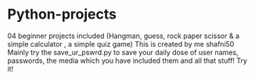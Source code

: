 # Python-projects
04 beginner projects included (Hangman, guess, rock paper scissor &amp; a simple calculator , a simple quiz game)
This is created by me shafni50
Mainly try the save_ur_pswrd.py to save your daily dose of user names, passwords, the media which you have included them and all that stuff!
Try it!

